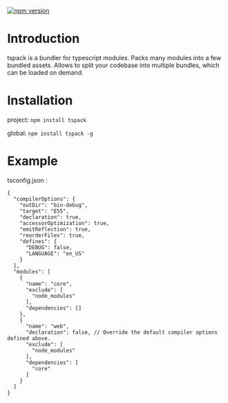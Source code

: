 [![npm version](https://badge.fury.io/js/tspack.svg)](https://badge.fury.io/js/tspack)

# Introduction

tspack is a bundler for typescript modules. Packs many modules into a few bundled assets. Allows to split your codebase into multiple bundles, which can be loaded on demand.


# Installation

project:
`npm install tspack`

global:
`npm install tspack -g`


# Example

tsconfig.json : 

```
{
  "compilerOptions": {
    "outDir": "bin-debug",
    "target": "ES5",
    "declaration": true,
    "accessorOptimization": true,
    "emitReflection": true,
    "reorderFiles": true,
    "defines": {
      "DEBUG": false,
      "LANGUAGE": "en_US"
    }
  },
  "modules": [
    {
      "name": "core",
      "exclude": [
        "node_modules"
      ],
      "dependencies": []
    },
    {
      "name": "web",
      "declaration": false, // Override the default compiler options defined above.
      "exclude": [
        "node_modules"
      ],
      "dependencies": [
        "core"
      ]
    }
  ]
}

```